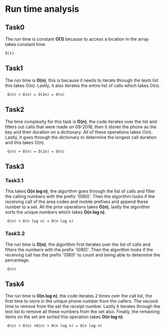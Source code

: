 # Run time analysis

## Task0
The run time is constant **O(1)** because to access a location in the array takes constant time.
```
O(1)
```

## Task1
The run time is **O(n)**, this is because it needs to iterate through the texts list this takes O(n). Lastly, it also 
iterates the entire list of calls which takes O(n).

```
 O(n) + O(n) = O(2n) = O(n)
```

## Task2
The time complexity for this task is **O(n)**, the code iterates over the list and filters out calls that were made on 
09-2016, then it stores the phone as the key and their duration on a dictionary. All of these operations takes O(n). 
Lastly, it goes through the dictionary to determine the longest call duration and this takes O(n).

```
 O(n) + O(n) = O(2n) = O(n)
```


## Task3

### Task3.1

This takes **O(n log n)**, the algorithm goes through the list of calls and filter the calling numbers with the prefix 
'(080)'. Then the algorithm looks if the receiving call of the area codes and mobile prefixes and append these number to
a set. All the prior operations takes **O(n)**, lastly the algorithm sorts the unique numbers which takes 
**O(n log n)**.

```
 O(n) + O(n log n) = O(n log n)
```

### Task3.2
The run time is **O(n)**, the algorithm first iterates over the list of calls and filters the numbers with the prefix 
'(080)'. Then the algorithm looks if the receiving call has the prefix '(080)' to count and being able to determine the 
percentage.

```
 O(n)
```

## Task4
The run time is **O(n log n)**, the code iterates 2 times over the call list, the first time to store in the unique 
phone number from the callers. The second time to remove from the set the receipt number. Lastly it iterates through the 
text list to remove all these numbers from the set also. Finally, the remaining items on the set are sorted this 
operation takes **O(n log n)**.

```
 O(n) + O(n) +O(n) + O(n log n) = O(n log n)
```